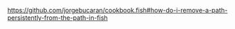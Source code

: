https://github.com/jorgebucaran/cookbook.fish#how-do-i-remove-a-path-persistently-from-the-path-in-fish